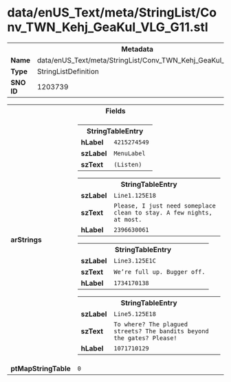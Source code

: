 <h1>data/enUS_Text/meta/StringList/Conv_TWN_Kehj_GeaKul_VLG_G11.stl</h1><table><tr><th colspan="100%">Metadata</th></tr><tr><td><b>Name</b></td><td>data/enUS_Text/meta/StringList/Conv_TWN_Kehj_GeaKul_VLG_G11.stl</td></tr><tr><td><b>Type</b></td><td>StringListDefinition</td></tr><tr><td><b>SNO ID</b></td><td>1203739</td></tr></table>

<table><tr><th colspan="100%">Fields</th></tr><tr><td><b>arStrings</b></td><td><table><tr><th colspan="100%">StringTableEntry</th></tr><tr><td><b>hLabel</b></td><td><code>4215274549</code></td></tr><tr><td><b>szLabel</b></td><td><code>MenuLabel</code></td></tr><tr><td><b>szText</b></td><td><code>(Listen)</code></td></tr></table>


<table><tr><th colspan="100%">StringTableEntry</th></tr><tr><td><b>szLabel</b></td><td><code>Line1.125E18</code></td></tr><tr><td><b>szText</b></td><td><code>Please, I just need someplace clean to stay. A few nights, at most.</code></td></tr><tr><td><b>hLabel</b></td><td><code>2396630061</code></td></tr></table>


<table><tr><th colspan="100%">StringTableEntry</th></tr><tr><td><b>szLabel</b></td><td><code>Line3.125E1C</code></td></tr><tr><td><b>szText</b></td><td><code>We’re full up. Bugger off.</code></td></tr><tr><td><b>hLabel</b></td><td><code>1734170138</code></td></tr></table>


<table><tr><th colspan="100%">StringTableEntry</th></tr><tr><td><b>szLabel</b></td><td><code>Line5.125E18</code></td></tr><tr><td><b>szText</b></td><td><code>To where? The plagued streets? The bandits beyond the gates? Please!</code></td></tr><tr><td><b>hLabel</b></td><td><code>1071710129</code></td></tr></table>


</td></tr><tr><td><b>ptMapStringTable</b></td><td><code>0</code></td></tr></table>

